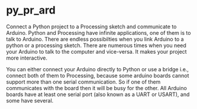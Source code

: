 # py_pr_ard
Connect a Python project to a Processing sketch and communicate to Arduino.
Python and Processing have infinite applications, one of them is to talk to Arduino.
There are endless possibilties when you link Arduino to a python or a processing sketch. There are numerous times when you need your Arduino to talk to the computer and vice-versa.
It makes your project more interactive.

You can either connect your Arduino directly to Python or use a bridge i.e., connect both of them to Processing, because some arduino boards cannot support more than one serial communication. So if one of them communicates with the board then it will be busy for the other. All Arduino boards have at least one serial port (also known as a UART or USART), and some have several. 
